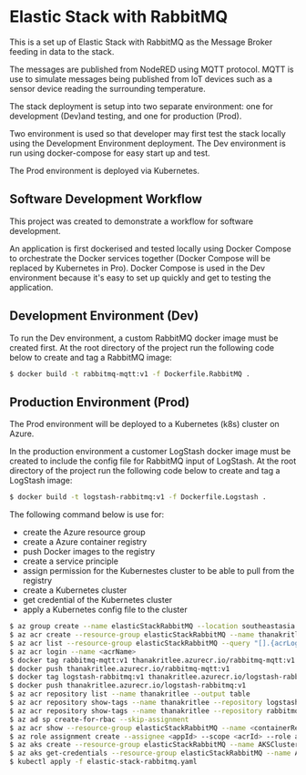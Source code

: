 # Elastic Stack with RabbitMQ

This is a set up of Elastic Stack with RabbitMQ as the Message Broker feeding in data to the stack.

The messages are published from NodeRED using MQTT protocol. MQTT is use to simulate messages being published from IoT devices such as a sensor device reading the surrounding  temperature.

The stack deployment is setup into two separate environment: one for development (Dev)and testing, and one for production (Prod).

Two environment is used so that developer may first test the stack locally using the Development Environment deployment. The Dev environment is run using docker-compose for easy start up and test.

The Prod environment is deployed via Kubernetes.

## Software Development Workflow

This project was created to demonstrate a workflow for software development. 

An application is first dockerised and tested locally using Docker Compose to orchestrate the Docker services together (Docker Compose will be replaced by Kubernetes in Pro). Docker Compose is used in the Dev environment because it's easy to set up quickly and get to testing the application.


## Development Environment (Dev)

To run the Dev environment, a custom RabbitMQ docker image must be created first. At the root directory of the project run the following code below to create and tag a RabbitMQ image:

```sh
$ docker build -t rabbitmq-mqtt:v1 -f Dockerfile.RabbitMQ .
```

## Production Environment (Prod)

The Prod environment will be deployed to a Kubernetes (k8s) cluster on Azure.

In the production environment a customer LogStash docker image must be created to include the config file for RabbitMQ input of LogStash. At the root directory of the project run the following code below to create and tag a LogStash image:

```sh
$ docker build -t logstash-rabbitmq:v1 -f Dockerfile.Logstash .
```

The following command below is use for:
- create the Azure resource group
- create a Azure container registry
- push Docker images to the registry
- create a service principle
- assign permission for the Kubernestes cluster to be able to pull from the registry
- create a Kubernetes cluster
- get credential of the Kubernetes cluster
- apply a Kubernetes config file to the cluster

```sh
$ az group create --name elasticStackRabbitMQ --location southeastasia
$ az acr create --resource-group elasticStackRabbitMQ --name thanakritlee --sku Basic
$ az acr list --resource-group elasticStackRabbitMQ --query "[].{acrLoginServer:loginServer}" --output table
$ az acr login --name <acrName>
$ docker tag rabbitmq-mqtt:v1 thanakritlee.azurecr.io/rabbitmq-mqtt:v1
$ docker push thanakritlee.azurecr.io/rabbitmq-mqtt:v1
$ docker tag logstash-rabbitmq:v1 thanakritlee.azurecr.io/logstash-rabbitmq:v1
$ docker push thanakritlee.azurecr.io/logstash-rabbitmq:v1
$ az acr repository list --name thanakritlee --output table
$ az acr repository show-tags --name thanakritlee --repository logstash-rabbitmq --output table
$ az acr repository show-tags --name thanakritlee --repository rabbitmq-mqtt --output table
$ az ad sp create-for-rbac --skip-assignment
$ az acr show --resource-group elasticStackRabbitMQ --name <containerRegistryName> --query "id" --output tsv
$ az role assignment create --assignee <appId> --scope <acrId> --role acrpull
$ az aks create --resource-group elasticStackRabbitMQ --name AKSCluster --node-count 2 --service-principal <appId> --client-secret <password> --generate-ssh-keys --no-wait
$ az aks get-credentials --resource-group elasticStackRabbitMQ --name AKSCluster --overwrite-existing
$ kubectl apply -f elastic-stack-rabbitmq.yaml
```
